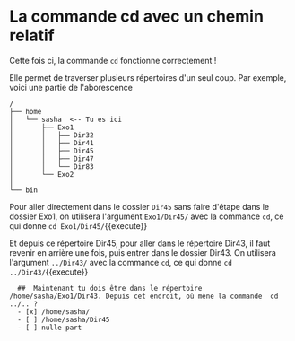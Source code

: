 # La commande cd avec un chemin relatif

Cette fois ci, la commande `cd` fonctionne correctement !

Elle permet de traverser plusieurs répertoires d'un seul coup.
Par exemple, voici une partie de l'aborescence 

```
/
├── home
│   └── sasha  <-- Tu es ici
│       ├── Exo1
│       │   ├── Dir32
│       │   ├── Dir41
│       │   ├── Dir45
│       │   ├── Dir47
│       │   └── Dir83
│       └── Exo2
│   
└── bin
```

Pour aller directement dans le dossier `Dir45` sans faire d'étape dans le dossier Exo1, on utilisera l'argument `Exo1/Dir45/` avec la commance `cd`, ce qui donne `cd Exo1/Dir45/`{{execute}}

Et depuis ce répertoire Dir45, pour aller dans le répertoire Dir43, il faut revenir en arrière une fois, puis entrer dans le dossier Dir43.
On utilisera l'argument `../Dir43/` avec la commance `cd`, ce qui donne `cd ../Dir43/`{{execute}}

```{quizdown} 
  ##  Maintenant tu dois être dans le répertoire /home/sasha/Exo1/Dir43. Depuis cet endroit, où mène la commande  cd ../.. ? 
  - [x] /home/sasha/
  - [ ] /home/sasha/Dir45
  - [ ] nulle part
```

